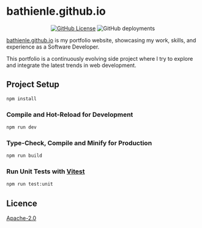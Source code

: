 # bathienle.github.io

<div align="center">

[![GitHub License][license-badge]][license-url]
![GitHub deployments][github-deployment]

</div>

[bathienle.github.io](https://bathienle.github.io/) is my portfolio website, showcasing my work, skills, and experience as a Software Developer.

This portfolio is a continuously evolving side project where I try to explore and integrate the latest trends in web development.

## Project Setup

```sh
npm install
```

### Compile and Hot-Reload for Development

```sh
npm run dev
```

### Type-Check, Compile and Minify for Production

```sh
npm run build
```

### Run Unit Tests with [Vitest](https://vitest.dev/)

```sh
npm run test:unit
```

## Licence

[Apache-2.0][license-url]

[license-badge]: https://img.shields.io/github/license/bathienle/bathienle.github.io
[license-url]: https://github.com/bathienle/bathienle.github.io/blob/main/LICENSE
[github-deployment]: https://img.shields.io/github/deployments/bathienle/bathienle.github.io/github-pages
